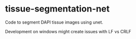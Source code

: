 # tissue-segmentation-net

Code to segment DAPI tissue images using unet.

Development on windows might create issues with LF vs CRLF